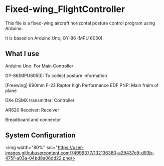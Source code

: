 # Fixed-wing_FlightController
This file is a fixed-wing aircraft horizontal posture control program using Arduino.

It is based on Arduino Uno, GY-86 (MPU 6050).

## What I use
Arduino Uno: For Main Controller

GY-86(MPU6050): To collect posture information

[Freewing] 690mm F-22 Raptor high Performance EDF PNP: Main fraim of plane

DXe DSMX transmitter: Controller

AR620 Receiver: Receiver

Breadboard and connector

## System Configuration

<img width="80%" src="https://user-images.githubusercontent.com/74999377/132136380-a29437c9-d93b-475f-a03a-04bd8a06dd22.png/>
